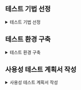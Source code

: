 
## 테스트 기법 선정

<details>
<summary> 테스트 기법 선정 </summary>
 
## 휴리스틱 평가

    목적 - 디자인 전문가들이 사용성 원칙 또는 휴리스틱 가이드라인에 비추어 평가하려는 대상의 문제점을 발견하고 디자인에 반영하는 방법

## 페이퍼 프로토타입 평가

    목적 - 실제 출시될 제품의 디자인을 미리 경험해 봄으로서 수정 및 보완해야 할 부분을 발견함.

## 선호도 평가

    목적 - 사용자의 감성을 제대로 읽어내기 위해 과학적인 시점에서 객관적으로 해석함.

## 성능 평가

    목적 - 개발 마지막 단계에서 각 제품이나 서비스의 테스크들이 지닌 장단점을 파악하기 위해 실행함.

-------------------

## 사용성 테스트의 목적과 필요성, 중요성

#### 일반 사용자를 대상으로 구현된 UI를 사용해 보도록 하면서 사용성에서의 문제점을 도출해 내는 방식으로 배포 전에 최종적으로 검증하는 중요한 절차이다.

     1. 시각적으로 명확하게 확인할 수 있고, 구별될 수 있도록 구현되어 있는지 확인
     2. 사용자의 행동을 원하는 방향으로 자연스럽게 유도할 수 있도록 구현되어 있는지 확인
     3. 사용자가 의도한 대로 시스템의 반응이 적절하게 구현되어 있는지 확인
     4. 사용자의 편의성을 충분히 고려하였는지, 사용자가 예상할 수 있는 행위와 일치하는지에 대해서 확인

#### 개발자가 간과하기 쉬운 발견하지 못한 문제점을 효율적으로 찾아 낼 수 있는 방법이다.

     1. 개발된 의도대로 잘 구현이 되었는지, 실제 사용자의 테스트를 통해 확인
     2. 세부적인 기능들이 정확하게 작동을 하는지 실제 사용자의 테스트를 통해 확인
     3. 사용자들은 모를 수 있는 전문 용어들이 사용되는 개발자들이 간과하기 쉬운 실수들이 없는지 확인

#### 실제로 운영 시 발생할 수 있는 문제들을 도출하고, 분석을 통해 예측함으로서 미리 대책을 세워서 준비할 수 있는 방법이다.

     1. 발생할 수 있는 잠재적인 문제점을 발굴하여 대응책을 수립
     2. 사용하게 될 사용자의 속성에 가까운 사람들이 사용성 테스트에 참여함으로서 현실적이고, 정확한 결과를 얻을 수 있다.

-------------------

## 사용성을 검증하고자 하는 대상의 단계별 구체적인 내용을 파악

#### 1. 대상의 계획 단계 내용을 확인한다.

     1. 주요 대상 영역이 무엇인지 확인
     2. 대상영역이 상호 간에 어떻게 연계되어 추진되어야 하는가를 이해

#### 2. 대상의 요구 분석 단계 내용을 파악한다.

     1. 수행 순서가 계획대로 이행되고 잇는가를 확인
     2. 대상을 파악하기 위한 순서가 의도된 바대로 이행되는가 여부를 파악
     3. 프로세스의 흐름을 파악

#### 3. 콘셉트 기획 단계 내용을 파악한다.

     1. 관리 방법이 실제 성과를 나타내고 있는가를 확인
     2. 타당성과 우수성을 판단할 수 있는 측정 개념이 적용되고 있는가를 파악

-------------------

## 사용성 검증을 위해 다양한 UI 사용성 테스트 기법

###  휴리스틱 평가

#### 장점 

+ 상대적으로 비용이 적게 들어가며, 초기에 문제점을 발견할 수 있다.


#### 단점

+ 구체적이고 계량적인 평가 자료를 만들기 어렵고, 전문가와 사용자가 시스템을 바라보는 시각이 다를 수 있다.
+ 전문가의 능력에 따라 평가 결과가 달라질 수 있다.

### 페이퍼 프로토타입 테스트 기법의 정의와 체크리스트

+  한 달 이상의 시간이 소요될 수 있다.
+ 중요한 내용을 빠짐없이 체크할 수 있도록 체크리스트 준비한다.
+ 어떠한 항목을 체크리스트의 항목으로 할지는 대상 제품의 문제점을 정확히 찾아내는데 매우 중요하다.
+ 기존에 유사한 대상 제품의 사용성 테스트를 위해 활용되었던 체크리스트 등을 확보해 체크리스트 준비한다.

-------------------

## 여러 가지 UI 사용성 테스트 기법 중 구현된 UI를 테스트하기에 가장 적절한 기법을 선정

+ 테스트하고자 하는 시스템 UI의 평가항목을 추출한다.
+ 조사된 UI 사용성 테스트 기법의 장단점을 분석하여, 추출된 평가항목을 테스트하기에 적절한 테스트 기법을 선정한다.

</details>

## 테스트 환경 구축

<details>
<summary> 테스트 환경 구축 </summary>

## 수행 순서

### 테스트 환경 구축의 필요성 및 중요성에 대해서 인식을 공유하고, 중요 테스트 항목을 정리한다.

#### 1. 사용성 테스트를 실시하는 목표를 설정한다.

     1. 막연한 문제점의 발견을 목적으로 테스트를 실시하면 효율적이지 않다.
     2. 구체적인 목표를 설정하면, 사용성 테스트를 통해서 무엇을 도출해야 하는지가 명확하게 된다.
     3. 사용성 테스트 후의 작업을 위한 계획, 분석 작업 등이 용이해 진다.

#### 2. 사용성 테스트를 실시하는 과제를 설정한다.

     1. 사용자가 해당 시스템이나 소프트웨어를 사용할 때 실시하는 작업 들을 감안하여 설정해야 한다.
     2. 많은 사용자들이 접속하거나 사용할 만한 기능을 관제로 설정 해야한다.
     3. 제품을 실제로 구입하는 과정이 쉽게 구현이 되어 있어서 사용자가 어려움을 겪지 않고 간단하게 제품을 구입할 수 있는지를 확인하는 것이 과제가 될 수 있다.
     4. 그룹웨어로 예를 들면, 관계사와 회의를 실시하는 기안을 작성하여 비용 등을 입력하고 상사에게 결재를 올릴 수 있는지 확인하는 것이 과제가 될 수 있다.
     5. 공공기관을 예로 들면, 주민센터 운영시간, 방문하지 않고 온라인 발급 여부, 어떻게 하면 되는지 대한 절차 등이 상세하게 설명되어 있는지 찾는 것이 과제가 될 수 있다.

#### 3. 사용성 테스트를 실시하는데 소요되는 예산에 대해서 확인한다.

     1. 예산의 범위를 확인하고 예산에 맞추어 계획을 수립할 수 있도록 한다.
     2. 예산의 범위내에서 사용성 테스트를 실시하는데 지출될 항목 및 각 항목별 비용에 대해서 예측한다.
     3. 각 항목을 도출하고 비용을 산정한다.

-------------------

### 구현된 UI의 사용성 테스트에서 일반적으로 검증해야 하는 주요 항목검증과 테스트 환경을 구축할 시 고려해야 할 사항에 대해서 정리한다.

#### 1. 일반적으로 점검해야 하는 항목을 정의한다.

     1. 요청된 사용자 수를 수용할 수 있는지 테스트, 요구된 응답 시간 내에 부하를 처리할 수 있는지 테스트하는 등 기본적인 애플리케이션의 성능을 평가한다.
     2. 수정된 부분과 시스템 나머지 부분과 연동하여 동작하는지 이들이 개선보다는 개악되지 않았는지 확인한다.
  
#### 2. 사용성 테스트 환경을 구축할 시 중점적으로 고려해야 할 사항에 대해서 정리한다.

     1. 테스트 대상 제품은 실제 운영될 대상 제품 환경과 유사 해야한다.
     2. 실제 운영될 대상 제품 데이터를 대표할 수 있는 데이터를 사용한다.
     3. UI의 사용성 테스트에는 가능한 한 명 이상의 테스트 참여자를 확보하여 수행해야 한다.

</details>

## 사용성 테스트 계획서 작성

<details>
<summary> 사용성 테스트 계획서 작성 </summary>

## 수행 순서

### 사용성 테스트 계획을 수립하고, 계획서를 작성하기 위해 개요, 목적, 범위, 대상 등에 대해서 정의한다.

#### 1. 개요 및 주의할 사항에 대해서 정의한다.

    1. 사용자에게 최종적으로 배포하기 전에, 일반 사용자를 대상으로 소프트웨어 및 서비스의 사용성을 검증하는 것이 사용성 테스트이다.
    2. 일반 사용자를 대상으로 사용성을 검증하는 단계임을 고려하여 적절한 테스트 방법과 평가 대상자를 선정해야 한다.
    3. 테스트 시나리오 및 테스트 케이스를 검토하면서 효과적인 사용성 테스트 계획을 수립해야 한다.

#### 2. 작성할 시 주의할 점에 대해서 정의한다.

    1. 사용성 테스트의 목표, 도구, 방법에 대해서 구체적으로 명시한다.
    2. 얻고자 하는 결과는 무엇인지, 사용성 테스트를 어떻게 진행 할 것인지에 대한 절차에 대해서 충분히 생각하여 구체적으로 명시한다.
    3. 최종적으로 배포하기 전에 시행하는 평가임을 충분히 고려하여 작성한다.
    4. 비교 평가를 통해 개발개선 정도를 평가하는 것을 포함한다.
    5. 목적, 범위, 대상 등을 고려하여 주의해야 할 사항에 대해서 정리하여 공유한다.

#### 3. 사용성 테스트를 수행하는 방법과 절차에 대해서 정의한다.

    1. 테스트를 진행하기 위한 세부 사항과 방법론을 설정하고 작성한다.
    2. 구체적인 단계별 절차에 대해서 정의한다.
    3. 사용성 테스트의 절차를 계획과 준비 단계, 테스트 실시 단계, 분석 단계로 크게 구분하고 각 단계별 세부적인 수행 내용에 대해서 정의한다.

-------------------

### 사용자가 가장 관심 있어 하는 항목 및 많이 하는 활동에 대해서 정의한다. 

#### 1. 사용성 테스트를 수행하는 목적 및 역할에 대해서 정의한다.

    1. 사용성 테스트를 수행하는 목적에 대해서 정의한다.
    2. 가장 중요한 역할에 대해서 정의한다.

-------------------

### 주요한 이슈 사항을 정리한다.

#### 1. 주요 기능을 조사하고 기준에 따라 분류를 실시한다.

    1. 사용자에게 제공하는 세부적인 기능들에 대해서 조사하고 기준에 따라 분류를 실시한다.
    2. 세부적인 기능들을 유사성, 중요성 등의 기준에 따라, 유형별로 분류하여 정리한다.
    3. 분류된 세부적인 기능들간의 연관 관계를 파악하고, 이를 문서화하여 정리한다.
    
#### 2. 주요한 이슈사항 및 사용자가 대상 제품을 사용하는 과정에서 발생할 수 있는 이슈사항을 정리한다.

    1. 수행하는 부서 및 담장자가 이슈사항에 대해 의견을 제시하고 부서 내부에서 논의를 실시한다.
    2. 사용자드 일부를 선정하여 대략적으로 사용하게 한 뒤에 이들의 의견을 수집한다.
    3. 과거 유사한 제품에서 사용성 테스트에 중점적으로 관심을 가지고 테스트를 실시한 부분 및 이슈사항에 대해서 조사한다.
    4. 수행 과정에 발생할 수 있는 이슈사항을 정리하여 문서화한다.

-------------------

### 정리된 주요 이슈 사항을 기반으로 사용성 테스트에 대한 검토사항을 정리한다.

#### 1. 인터뷰 질문서를 작성한다.

      1. 사용자별로 구분하여 정리한다.
      2. 사용자 별로 사용성 테스트를 위한 사전 인터뷰 항목을 세분화한다.

#### 2. 인터뷰를 실시하고 결과를 정리한다.

      1. 이슈 사항 도출을 위한 인터뷰를 실시한다.

-------------------

### 대상 제품의 사용성 테스트 시나리오를 설계한다.

    1. 대상 제품의 사용성 테스트 시나리오 구성, 목표를 정의한다.
    2. 경쟁 제품을 동시에 사용성 테스트를 수행해 비교분석한다.
    3. 기능간의 연계성을 파악하여, 사용성 테스트의 순서를 설정한다.
    4. 태스크를 설정한다.
